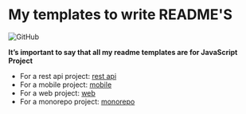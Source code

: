 # My templates to write README'S

<img alt="GitHub" src="https://img.shields.io/github/license/vitorgrenzel/readme-template">

**It’s important to say that all my readme templates are for JavaScript Project**

- For a rest api project: [rest api](templates/api.md)
- For a mobile project: [mobile](templates/mobile.md)
- For a web project: [web](templates/web.md)
- For a monorepo project: [monorepo](templates/monorepo.md)